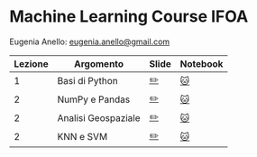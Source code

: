 # Machine Learning Course IFOA

Eugenia Anello: eugenia.anello@gmail.com

|Lezione | Argomento         | Slide       |Notebook    |
| ------------- | ------------- | ------------- | ------------- |
|1| Basi di Python  | [:pencil2:](https://github.com/eugeniaring/machine-learning-course-eugenia/blob/main/slides/lezione1_python_ifoa.pdf) | [:cat:](https://github.com/eugeniaring/machine-learning-course-eugenia/blob/main/code/1_basi_di_python_ifoa.ipynb) |
|2| NumPy e Pandas  | [:pencil2:](https://github.com/eugeniaring/machine-learning-course-eugenia/blob/main/slides/pandas_lezione2_ifoa.pdf)   | [:cat:](https://github.com/eugeniaring/machine-learning-course-eugenia/blob/main/code/2_NumPy_esercizi_ifoa.ipynb) |
|2| Analisi Geospaziale | [:pencil2:](https://github.com/eugeniaring/machine-learning-course-eugenia/blob/main/slides/Analisi_geospaziale_ifoa_3.pdf)   | [:cat:](https://github.com/eugeniaring/machine-learning-course-eugenia/blob/main/code/3_analisi_geo_ifoa.ipynb) |
|2| KNN e SVM  | [:pencil2:](https://github.com/eugeniaring/machine-learning-course-eugenia/blob/main/slides/knn_svm_4_ifoa.pdf)   | [:cat:](https://github.com/eugeniaring/machine-learning-course-eugenia/blob/main/code/4_svc_knn_ifoa.ipynb) |
